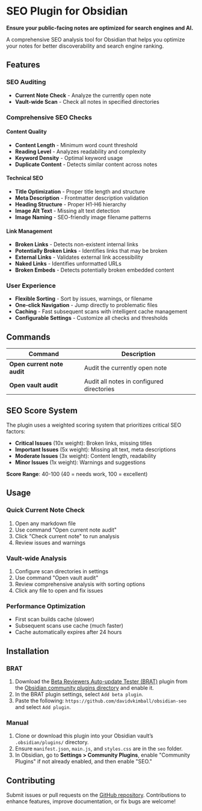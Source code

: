 # SEO Plugin for Obsidian 

**Ensure your public-facing notes are optimized for search engines and AI.**

A comprehensive SEO analysis tool for Obsidian that helps you optimize your notes for better discoverability and search engine ranking.

## Features

### **SEO Auditing**
- **Current Note Check** - Analyze the currently open note
- **Vault-wide Scan** - Check all notes in specified directories

### **Comprehensive SEO Checks**

#### **Content Quality**
- **Content Length** - Minimum word count threshold
- **Reading Level** - Analyzes readability and complexity
- **Keyword Density** - Optimal keyword usage
- **Duplicate Content** - Detects similar content across notes

#### **Technical SEO**
- **Title Optimization** - Proper title length and structure
- **Meta Description** - Frontmatter description validation
- **Heading Structure** - Proper H1-H6 hierarchy
- **Image Alt Text** - Missing alt text detection
- **Image Naming** - SEO-friendly image filename patterns

#### **Link Management**
- **Broken Links** - Detects non-existent internal links
- **Potentially Broken Links** - Identifies links that may be broken
- **External Links** - Validates external link accessibility
- **Naked Links** - Identifies unformatted URLs
- **Broken Embeds** - Detects potentially broken embedded content

### **User Experience**
- **Flexible Sorting** - Sort by issues, warnings, or filename
- **One-click Navigation** - Jump directly to problematic files
- **Caching** - Fast subsequent scans with intelligent cache management
- **Configurable Settings** - Customize all checks and thresholds

## Commands

| Command | Description |
|---------|-------------|
| **Open current note audit** | Audit the currently open note |
| **Open vault audit** | Audit all notes in configured directories |

## SEO Score System

The plugin uses a weighted scoring system that prioritizes critical SEO factors:

- **Critical Issues** (10x weight): Broken links, missing titles
- **Important Issues** (5x weight): Missing alt text, meta descriptions  
- **Moderate Issues** (3x weight): Content length, readability
- **Minor Issues** (1x weight): Warnings and suggestions

**Score Range**: 40-100 (40 = needs work, 100 = excellent)

## Usage

### **Quick Current Note Check**
1. Open any markdown file
2. Use command "Open current note audit"
3. Click "Check current note" to run analysis
4. Review issues and warnings

### **Vault-wide Analysis**
1. Configure scan directories in settings
2. Use command "Open vault audit"
3. Review comprehensive analysis with sorting options
4. Click any file to open and fix issues

### **Performance Optimization**
- First scan builds cache (slower)
- Subsequent scans use cache (much faster)
- Cache automatically expires after 24 hours

## Installation

### BRAT

1. Download the [Beta Reviewers Auto-update Tester (BRAT)](https://github.com/TfTHacker/obsidian42-brat) plugin from the [Obsidian community plugins directory](https://obsidian.md/plugins?id=obsidian42-brat) and enable it.
2. In the BRAT plugin settings, select `Add beta plugin`.
3. Paste the following: `https://github.com/davidvkimball/obsidian-seo` and select `Add plugin`.

### Manual

1. Clone or download this plugin into your Obsidian vault’s `.obsidian/plugins/` directory.
2. Ensure `manifest.json`, `main.js`, and `styles.css` are in the `seo` folder.
3. In Obsidian, go to **Settings > Community Plugins**, enable "Community Plugins" if not already enabled, and then enable "SEO."

## Contributing

Submit issues or pull requests on the [GitHub repository](https://github.com/davidvkimball/obsidian-seo). Contributions to enhance features, improve documentation, or fix bugs are welcome!

